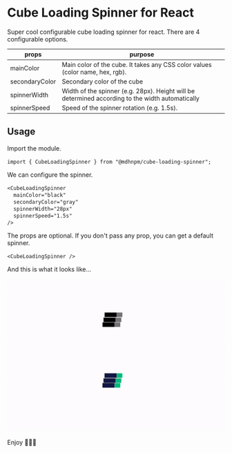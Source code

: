 # Cube Loading Spinner for React

Super cool configurable cube loading spinner for react. There are 4 configurable options.

| props          | purpose                                                                                          |
| -------------- | ------------------------------------------------------------------------------------------------ |
| mainColor      | Main color of the cube. It takes any CSS color values (color name, hex, rgb).                    |
| secondaryColor | Secondary color of the cube                                                                      |
| spinnerWidth   | Width of the spinner (e.g. 28px). Height will be determined according to the width automatically |
| spinnerSpeed   | Speed of the spinner rotation (e.g. 1.5s).                                                       |

## Usage

Import the module.

```tsx
import { CubeLoadingSpinner } from "@mdhnpm/cube-loading-spinner";
```

We can configure the spinner.

```tsx
<CubeLoadingSpinner
  mainColor="black"
  secondaryColor="gray"
  spinnerWidth="28px"
  spinnerSpeed="1.5s"
/>
```

The props are optional. If you don't pass any prop, you can get a default spinner.

```tsx
<CubeLoadingSpinner />
```

And this is what it looks like...

<img src="./gif/spinner.gif" alt="spinner gif"/>

Enjoy 🤟💀🤟

